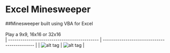 # Excel Minesweeper
##Minesweeper built using VBA for Excel<br/>
<br>Play a 9x9, 16x16 or 32x16<br/>
| -------------------------------------------- | -------------------------------------------- |
| ![alt tag](http://i.imgur.com/CsDMb9D.png?1) | ![alt tag](http://i.imgur.com/4ur2IyM.png?1) |
